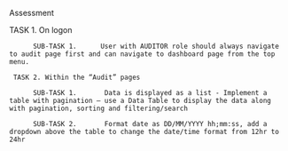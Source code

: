 Assessment

TASK 1. On logon

          SUB-TASK 1.      User with AUDITOR role should always navigate to audit page first and can navigate to dashboard page from the top menu.

     TASK 2. Within the “Audit” pages

          SUB-TASK 1.       Data is displayed as a list - Implement a table with pagination – use a Data Table to display the data along with pagination, sorting and filtering/search

          SUB-TASK 2.       Format date as DD/MM/YYYY hh;mm:ss, add a dropdown above the table to change the date/time format from 12hr to 24hr

 
